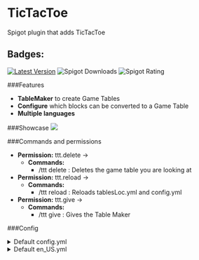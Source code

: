 # TicTacToe
Spigot plugin that adds TicTacToe
## Badges:
[![Latest Version](https://img.shields.io/badge/Latest%20Version-1.0.0-brightgreen)](https://github.com/IBMESP/TicTacToe/releases/latest)
![Spigot Downloads](https://img.shields.io/spiget/downloads/102743?label=Spigot%20Downloads)
![Spigot Rating](https://img.shields.io/spiget/rating/102743?label=Spigot%20Rating)

###Features
- **TableMaker** to create Game Tables
- **Configure** which blocks can be converted to a Game Table
- **Multiple languages**

###Showcase
![](https://media0.giphy.com/media/ssfZvuYtWrcCoQrd40/giphy.gif?cid=790b7611b5ef57b923c37af2287dc75b1d7729ecb6cbb1b9&rid=giphy.gif&ct=g)

###Commands and permissions
- **Permission:** ttt.delete →
    - **Commands:**
        - /ttt delete : Deletes the game table you are looking at
- **Permission:** ttt.reload →
    - **Commands:**
        - /ttt reload : Reloads tablesLoc.yml and config.yml
- **Permission:** ttt.give →
    - **Commands:**
        - /ttt give : Gives the Table Maker
        
###Config
<details>
  <summary>Default config.yml</summary>

  ```
  #Available languages
  #en_US
  #es_ES
  locale: en_US

  # This is the en_US.yml version for reference.
  # ONLY EDIT ONCE ALL LANGUAGE FILES HAVE BEEN UPDATED.
  languageFile: 1

  # Blocks that you can convert into a game table
  gameTables:
    - EMERALD_BLOCK
    - CHISELED_STONE_BRICKS
  ```
</details>
<details>
  <summary>Default en_US.yml</summary>

  ```
  game:
    title: "TicTacToe"
    turn: "Is not your turn"
    tie: "Tie"
    win: "You win"
    lose: "You lose"
    invite: "Write the name of the player you want to invite"
    invitedBy : " has invited you to a game, /ttt accept to accept the invitation"
    invited: "You invited "
    60s: "You have 60 seconds to accept the invitation"
    expired: "The invitation has expired"
    noInvitation: "You don't have any invitation"
    table:
      title: "Game Table"
      subtitle: "Click to invite a player"
  notOnline: " is not online"
  autoInvite: "You can not invite yourself"
  config:
    reloaded: "[TicTacToe] Config reloaded!"
    perms: "You do not have permission to use this command"
    help: "Use /ttt help to see the commands"
    update: "TicTacToe has a new update"
    notUpdate: "TicTacToe is up to date"
  ```
</details>
